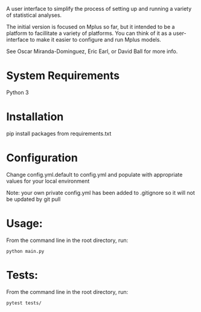 A user interface to simplify the process of setting up and running a variety of statistical analyses.

The initial version is focused on Mplus so far, but it intended to be a platform to facillitate a variety of platforms. You can think of it as a user-interface to make it easier to configure and run Mplus models. 

See Oscar Miranda-Dominguez, Eric Earl, or David Ball for more info. 

# System Requirements
Python 3

# Installation

pip install packages from requirements.txt

# Configuration
Change config.yml.default to config.yml and populate with appropriate values for your local environment

Note: your own private config.yml has been added to .gitignore so it will not be updated by git pull


# Usage: 

From the command line in the root directory, run: 
```
python main.py
```  
 
# Tests:
From the command line in the root directory, run:
```
pytest tests/
```